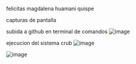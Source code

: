 felicitas magdalena huamani quispe

capturas de pantalla

subida a github en terminal de comandos
![image](https://github.com/user-attachments/assets/359f95bc-c5f8-4d0f-bc7b-a0c3a4d8ee50)

ejecucion del sistema crub
![image](https://github.com/user-attachments/assets/0b412d92-6265-4f8c-ba56-3b8ac5a91cf7)


![image](https://github.com/user-attachments/assets/c2a98800-b6d4-4027-80a4-c79165190606)


